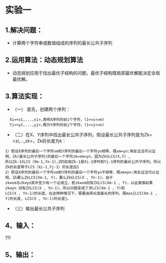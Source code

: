 # 实验一
## 1.解决问题：
- 计算两个字符串或数值组成的序列的最长公共子序列
## 2.运用算法：动态规划算法
- 动态规划应用于找出最优子结构的问题，最优子结构既局部最优解能决定全局最优解。
## 3.算法实现： 
- （一） 首先，创建两个序列：
``` 
  Xi=<x1,...,xi>,表明X序列的前i个字符，(1<=i<=m)
  Yj=<y1,...,yj>,既为Y序列的前j个字符，(1<=j<=n)
``` 
- （二）在X、Y序列中找出最长公共子序列，假设最长公共子序列是为Zk=<zi,...,zk>，Zk的长度为k：
``` 
1）假设X序列的最后一个字符xm和Y序列的最后一个字符yn相等，既xm=yn:用反证法可以证明，Zk(最长公共子序列)的最后一个字符zk=xm=yn，因为Zk∈LCS(X,Y) , 
所以Zk-1∈LCS（Xm-1,Yn-1),Z的前缀Zk-1是Xi-1序列和Yj-1序列的最长公共子序列。所以Zk的长度等于LCS（Xi-1,Yj-1）的长度加1
2）假设X序列的最后一个字符xm和Y序列的最后一个字符yn不相等，既xm≠yn:用反证法可以证明，Zk要么Z∈LCS(Xm-1, Y)，要么Zk∈LCS(X , Yn-1)。由于
zk≠xm与zk≠yn其中至少有一个必成立，若zk≠xm则有Z∈LCS(Xm-1 , Y)，以此类推如果zk≠yn 则有Z∈LCS(X , Yn-1)。所以问题变成了求LCS(Xm-1 , Y)和 
LCS(X , Yn-1)的长度。在这两种情况下，需要选择长度最长的序列，既max{LCS(Xm-1 , Y)的长度, LCS(X , Yn-1)的长度}。
``` 
- （三）输出最长公共子序列
## 4、输入：
 
 111
## 5、输出：
 
